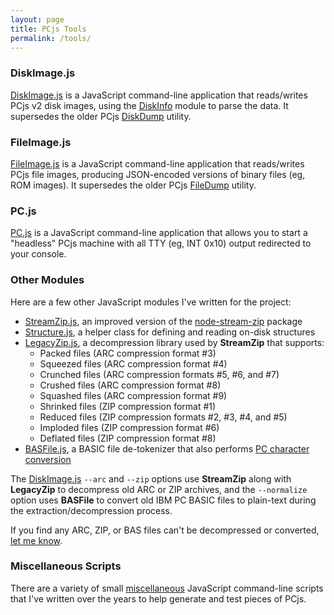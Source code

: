 ```yaml
---
layout: page
title: PCjs Tools
permalink: /tools/
---
```


### DiskImage.js

[DiskImage.js](diskimage/) is a JavaScript command-line application that reads/writes PCjs v2 disk images, using the [DiskInfo](../machines/pcx86/modules/v3/diskinfo.js) module to parse the data.  It supersedes the older PCjs [DiskDump](old/diskdump/) utility.

### FileImage.js

[FileImage.js](fileimage/) is a JavaScript command-line application that reads/writes PCjs file images, producing JSON-encoded versions of binary files (eg, ROM images).  It supersedes the older PCjs [FileDump](old/filedump/) utility.

### PC.js

[PC.js](pc/) is a JavaScript command-line application that allows you to start a "headless" PCjs machine with all TTY (eg, INT 0x10) output redirected to your console.

### Other Modules

Here are a few other JavaScript modules I've written for the project:

  - [StreamZip.js](https://github.com/jeffpar/pcjs/tree/master/tools/modules/streamzip.js), an improved version of the [node-stream-zip](https://www.npmjs.com/package/node-stream-zip) package
  - [Structure.js](https://github.com/jeffpar/pcjs/tree/master/tools/modules/structure.js), a helper class for defining and reading on-disk structures
  - [LegacyZip.js](https://github.com/jeffpar/pcjs/tree/master/tools/modules/legacyzip.js), a decompression library used by **StreamZip** that supports:
      - Packed files (ARC compression format #3)
      - Squeezed files (ARC compression format #4)
      - Crunched files (ARC compression formats #5, #6, and #7)
      - Crushed files (ARC compression format #8)
      - Squashed files (ARC compression format #9)
      - Shrinked files (ZIP compression format #1)
      - Reduced files (ZIP compression formats #2, #3, #4, and #5)
      - Imploded files (ZIP compression format #6)
      - Deflated files (ZIP compression format #8)
  - [BASFile.js](https://github.com/jeffpar/pcjs/tree/master/tools/modules/basfile.js), a BASIC file de-tokenizer that also performs [PC character conversion](https://github.com/jeffpar/pcjs/tree/master/machines/pcx86/modules/v3/charset.js)

The [DiskImage.js](diskimage/) `--arc` and `--zip` options use **StreamZip** along with **LegacyZip** to decompress old ARC or ZIP archives, and the `--normalize` option uses **BASFile** to convert old IBM PC BASIC files to plain-text during the extraction/decompression process.

If you find any ARC, ZIP, or BAS files can't be decompressed or converted, [let me know](mailto:Jeff@pcjs.org).

### Miscellaneous Scripts

There are a variety of small [miscellaneous](https://github.com/jeffpar/pcjs/tree/master/tools/misc) JavaScript command-line scripts that I've written over the years to help generate and test pieces of PCjs.
